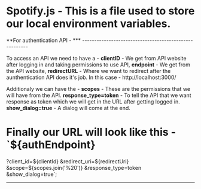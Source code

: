 # Spotify.js - This is a file used to store our local environment variables.

**For authentication API - *** -------------------------------------------------------

 To access an API we need to have a - 
**clientID** - We get from API website after logging in and taking permissions to use API,
 **endpoint** - We get from the API website,
  **redirectURL** - Where we want to redirect after the aunthentication API does it's job. In this case - http://localhost:3000/

Additionaly we can have the - **scopes** - These are the permissions that we will have from the API.
**response_type=token**   - To tell the API that we want response as token which we will get in the URL after getting logged in.
**show_dialog=true** - A dialog will come at the end.


# Finally our URL will look like this - `${authEndpoint}
?client_id=${clientId}
&redirect_uri=${redirectUri}
&scope=${scopes.join('%20')}
&response_type=token         
&show_dialog=true`;


--------------------------------------------------------------

